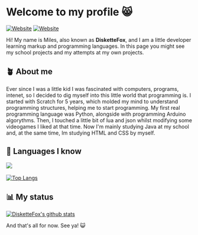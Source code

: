 # Welcome to my profile 😸

[![Website](https://img.shields.io/badge/-Wikipedia-white?style=flat&logo=Wikipedia&logoColor=black)](https://es.wikipedia.org/wiki/Usuario:DisketteFox)
[![Website](https://img.shields.io/badge/-Codeberg-10161d?style=flat&logo=Codeberg&logoColor=white)](https://codeberg.org/DisketteFox)

Hi! My name is Miles, also known as **DisketteFox**, and I am a little developer learning markup and programming languages.
In this page you might see my school projects and my attempts at my own projects.

## 🪴 About me

Ever since I was a little kid I was fascinated with computers, programs, intenet, so I decided to dig myself into this little world that programming is.
I started with Scratch for 5 years, which molded my mind to understand programming structures, helping me to start programming.
My first real programming language was Python, alongside with programming Arduino algorythms.
Then, I touched a little bit of lua and json whilst modifying some videogames I liked at that time.
Now I'm mainly studying Java at my school and, at the same time, Im studying HTML and CSS by myself.

## 📜 Languages I know
<img src="https://skillicons.dev/icons?i=python,lua,java,html,css" /><br><br>
[![Top Langs](https://github-readme-stats-zeta-livid.vercel.app/api/top-langs/?username=DisketteFox&layout=compact&show_icons=true&theme=merko)](https://github.com/anuraghazra/github-readme-stats)

## 📊 My status
[![DisketteFox's github stats](https://github-readme-stats-zeta-livid.vercel.app/api?username=DisketteFOx&show_icons=true&theme=merko)](https://github.com/anuraghazra/github-readme-stats)

And that's all for now. See ya! 😺
